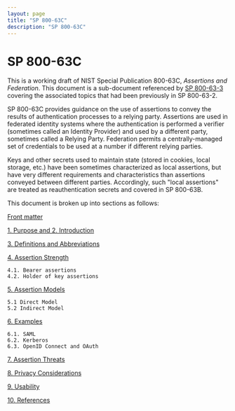```yaml
---
layout: page
title: "SP 800-63C"
description: "SP 800-63C"
---
```


# SP 800-63C

This is a working draft of NIST Special Publication 800-63C, *Assertions and Federation*. This document is a sub-document referenced by [SP 800-63-3](../sp800-63-3/) covering the associated topics that had been previously in SP 800-63-2.

SP 800-63C provides guidance on the use of assertions to convey the results of authentication processes to a relying party. Assertions are used in federated identity systems where the authentication is performed a verifier (sometimes called an Identity Provider) and used by a different party, sometimes called a Relying Party. Federation permits a centrally-managed set of credentials to be used at a number if different relying parties.

Keys and other secrets used to maintain state (stored in cookies, local storage, etc.) have been sometimes characterized as local assertions, but have very different requirements and characteristics than assertions conveyed between different parties. Accordingly, such "local assertions" are treated as reauthentication secrets and covered in SP 800-63B.

This document is broken up into sections as follows:

[Front matter](front.html)

[1. Purpose and 2. Introduction](sec1_2_introduction.html)

[3. Definitions and Abbreviations](sec3_definitions.html)

[4. Assertion Strength](sec4_strength.html)

    4.1. Bearer assertions
    4.2. Holder of key assertions

[5. Assertion Models](sec5_models.html)

    5.1 Direct Model
    5.2 Indirect Model

[6. Examples](sec6_examples.html)

    6.1. SAML
    6.2. Kerberos
    6.3. OpenID Connect and OAuth

[7. Assertion Threats](sec7_threats.html)

[8. Privacy Considerations](sec8_privacy.html)

[9. Usability](sec9_usability.html)

[10. References](sec10_references.html)
